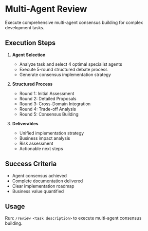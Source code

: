 # Multi-Agent Review

Execute comprehensive multi-agent consensus building for complex development tasks.

## Execution Steps

1. **Agent Selection**
   - Analyze task and select 4 optimal specialist agents
   - Execute 5-round structured debate process
   - Generate consensus implementation strategy

2. **Structured Process**
   - Round 1: Initial Assessment
   - Round 2: Detailed Proposals
   - Round 3: Cross-Domain Integration
   - Round 4: Trade-off Analysis
   - Round 5: Consensus Building

3. **Deliverables**
   - Unified implementation strategy
   - Business impact analysis
   - Risk assessment
   - Actionable next steps

## Success Criteria

- Agent consensus achieved
- Complete documentation delivered
- Clear implementation roadmap
- Business value quantified

## Usage

Run: `/review <task description>` to execute multi-agent consensus building.